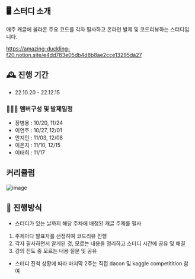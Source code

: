 ## 🖥️ 스터디 소개
매주 캐글에 올라온 주요 코드를 각자 필사하고 온라인 발제 및 코드리뷰하는 스터디입니다.

https://amazing-duckling-f20.notion.site/e4dd783e05db4d8b8ae2cce13295da27
<br>

## 🕰️ 진행 기간
* 22.10.20 - 22.12.15

### 🧑‍🤝‍🧑 멤버구성 및 발제일정
 - 장병용 : 10/20, 11/24
 - 이연주 : 10/27, 12/01
 - 안지인 : 11/03, 12/08
 - 이은지 : 11/10, 12/15
 - 이태희 : 11/17

## 커리큘럼
![image](https://user-images.githubusercontent.com/69462995/206429047-dcb43bc2-fc45-4cec-bffd-2f6dc6a26b24.png)

## 📌 진행방식
- 스터디가 있는 날까지 해당 주차에 배정된 캐글 주제를 필사
1. 주제마다 발표자를 선정하여 코드리뷰 진행
2. 각자 필사하면서 알게된 것, 모르는 내용을 정리하고 스터디 시간에 공유 및 해결
3. 강의 진도 중 모르는 내용 질문 및 공유
- 스터디 진척 상황에 따라 마지막 2주는 직접 dacon 및 kaggle competitition 참여

